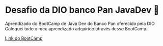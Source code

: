 # Desafio da DIO banco Pan JavaDev :dart:
Aprendizado do BootCamp de Java Dev do Banco Pan oferecido pela DIO 
Coloquei todo o meu aprendizado adquirido através desse BootCamp.

[Link do BootCamp](https://web.dio.me/track/banco-pan-java-developer) 
